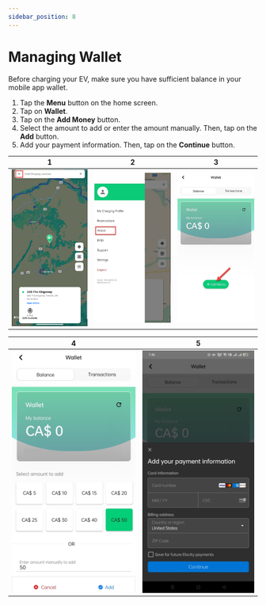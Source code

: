 ```yaml
---
sidebar_position: 8
---
```

# Managing Wallet

Before charging your EV, make sure you have sufficient balance in your mobile app wallet.
1. Tap the **Menu** button on the home screen.
2. Tap on **Wallet**.
3. Tap on the **Add Money** button.
4. Select the amount to add or enter the amount manually. Then, tap on the **Add** button.
5. Add your payment information. Then, tap on the **Continue** button.

|             1             |              2               |              3               |
| :-----------------------: | :--------------------------: | :--------------------------: |
| ![Overview](img/Menu.png) | ![Overview](img/Wallet1.jpg) | ![Overview](img/Wallet2.jpg) |

|              4               |              5               |
| :--------------------------: | :--------------------------: | 
| ![Overview](img/Wallet3.jpg) | ![Overview](img/Wallet4.jpg) | 
